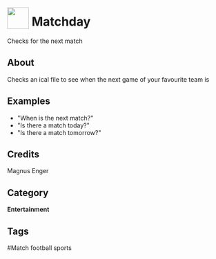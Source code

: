 # <img src="https://raw.githack.com/FortAwesome/Font-Awesome/master/svgs/solid/volleyball-ball.svg" card_color="#5050F1" width="50" height="50" style="vertical-align:bottom"/> Matchday
Checks for the next match

## About
Checks an ical file to see when the next game of your favourite team is

## Examples
* "When is the next match?"
* "Is there a match today?"
* "Is there a match tomorrow?"

## Credits
Magnus Enger

## Category
**Entertainment**

## Tags
#Match football sports

